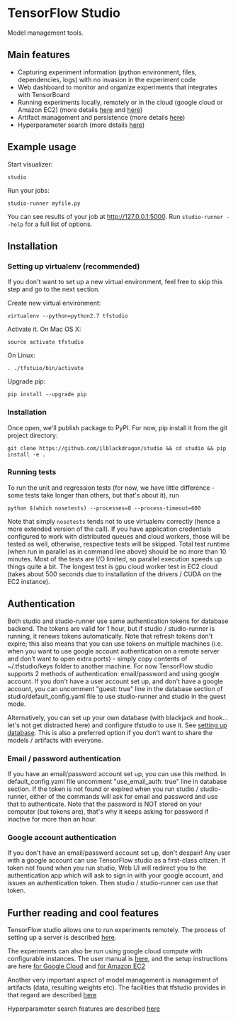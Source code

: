 # TensorFlow Studio

Model management tools.

## Main features
* Capturing experiment information (python environment, files, dependencies, logs) with no invasion in the experiment code
* Web dashboard to monitor and organize experiments that integrates with TensorBoard
* Running experiments locally, remotely or in the cloud (google cloud or Amazon EC2) (more details [here](docs/cloud.md) and [here](docs/remote_worker.md))
* Artifact management and persistence (more details [here](docs/artifacts.md))
* Hyperparameter search (more details [here](docs/hyperparams.md))

## Example usage

Start visualizer:

    studio 

Run your jobs:

    studio-runner myfile.py

You can see results of your job at http://127.0.0.1:5000. 
Run `studio-runner --help` for a full list of options. 

## Installation
### Setting up virtualenv (recommended)
If you don't want to set up a new virtual environment, feel free to skip this step 
and go to the next section. 

Create new virtual environment:
    
    virtualenv --python=python2.7 tfstudio

Activate it. On Mac OS X:
    
    source activate tfstudio

On Linux:

    . ./tfstuio/bin/activate

Upgrade pip:

    pip install --upgrade pip

### Installation
Once open, we'll publish package to PyPI. For now, pip install it from the git project directory:

    git clone https://github.com/ilblackdragon/studio && cd studio && pip install -e . 

### Running tests
To run the unit and regression tests (for now, we have little difference - some tests take longer than others, but that's about it), run 

    python $(which nosetests) --processes=8 --process-timeout=600

Note that simply `nosetests` tends not to use virtualenv correctly (hence a more extended version of the call). If you have application credentials configured 
to work with distributed queues and cloud workers, those will be tested as well, otherwise, respective tests will be skipped. Total test runtime (when run in parallel 
as in command line above) should be no more than 10 minutes. Most of the tests are I/O limited, so parallel execution speeds up things quite a bit. The longest test is
gpu cloud worker test in EC2 cloud (takes about 500 seconds due to installation of the drivers / CUDA on the EC2 instance).

## Authentication 
Both studio and studio-runner use same authentication tokens for database backend. The tokens are valid for 1 hour, 
but if studio / studio-runner is running, it renews tokens automatically. 
Note that refresh tokens don't expire; this also means that you can use tokens on multiple machines (i.e. when you want to use google account authentication on a remote server and don't want to open extra ports) - simply copy contents of ~/.tfstudio/keys folder to another machine. 
For now TensorFlow studio supports 2 methods of authentication: email/password and using google account.
If you don't have a user account set up, and don't have a google account, you can uncomment "guest: true" line
 in the database section of studio/default_config.yaml file to use studio-runner and studio in the guest mode. 

Alternatively, you can set up your own database (with blackjack and hook... let's not get distracted here) and configure 
tfstudio to use it. See [setting up database](docs/setup_database.md). This is also a preferred option if you don't want to
share the models / artifacts with everyone. 


### Email / password authentication
If you have an email/password account set up, you can use this method. In default_config.yaml file uncomment "use_email_auth: true" 
line in database section. If the token is not found or expired when you run studio / studio-runner, either of the commands will ask
for email and password and use that to authenticate. Note that the password is NOT stored on your computer (but tokens are), 
that's why it keeps asking for password if inactive for more than an hour. 

### Google account authentication
If you don't have an email/password account set up, don't despair! Any user with a google account can use TensorFlow studio as a 
first-class citizen. If token not found when you run studio, Web UI will redirect you to the authentication app which will
ask to sign in with your google account, and issues an authentication token. Then studio / studio-runner can use that token. 

## Further reading and cool features
TensorFlow studio allows one to run experiments remotely. The process of setting up a server is described [here](docs/remote_worker.md). 

The experiments can also be run using google cloud compute with configurable instances. The user manual is [here](docs/cloud.md), and 
the setup instructions are here [for Google Cloud](docs/gcloud_setup.md) and [for Amazon EC2](docs/ec2_setup.md)

Another very important aspect of model management is management of artifacts (data, resulting weights etc). The facilities that tfstudio
provides in that regard are described [here](docs/artifacts.md)

Hyperparameter search features are described [here](docs/hyperparams.md)




